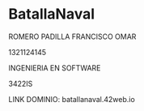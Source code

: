 # BatallaNaval
ROMERO PADILLA FRANCISCO OMAR

1321124145

INGENIERIA EN SOFTWARE

3422IS

LINK DOMINIO:
batallanaval.42web.io
